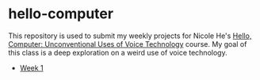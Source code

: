 # hello-computer
This repository is used to submit my weekly projects for Nicole He's [Hello, Computer: Unconventional Uses of Voice Technology](https://nicolehe.github.io/) course. My goal of this class is a deep exploration on a weird use of voice technology. 

* [Week 1](https://byjoohyunpark.github.io/hello-computer/week1/)

